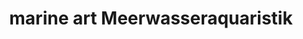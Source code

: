 ---
title: "marine art Meerwasseraquaristik"
url: /ruelzheim/marine-art-meerwasseraquaristik/
shop: Allgemein
---